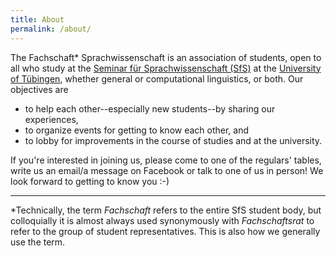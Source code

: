 ```yaml
---
title: About
permalink: /about/
---
```


The Fachschaft\* Sprachwissenschaft is an association of students, open to all who study at the [Seminar für Sprachwissenschaft (SfS)][sfs] at the [University of Tübingen][uni-tue], whether general or computational linguistics, or both. Our objectives are

- to help each other--especially new students--by sharing our experiences,
- to organize events for getting to know each other, and
- to lobby for improvements in the course of studies and at the university.

If you're interested in joining us, please come to one of the regulars' tables, write us an email/a message on Facebook or talk to one of us in person! We look forward to getting to know you :-)

---

\*Technically, the term *Fachschaft* refers to the entire SfS student body, but colloquially it is almost always used synonymously with *Fachschaftsrat* to refer to the group of student representatives. This is also how we generally use the term.




[sfs]: https://uni-tuebingen.de/fakultaeten/philosophische-fakultaet/fachbereiche/neuphilologie/seminar-fuer-sprachwissenschaft/
[uni-tue]: https://uni-tuebingen.de/
